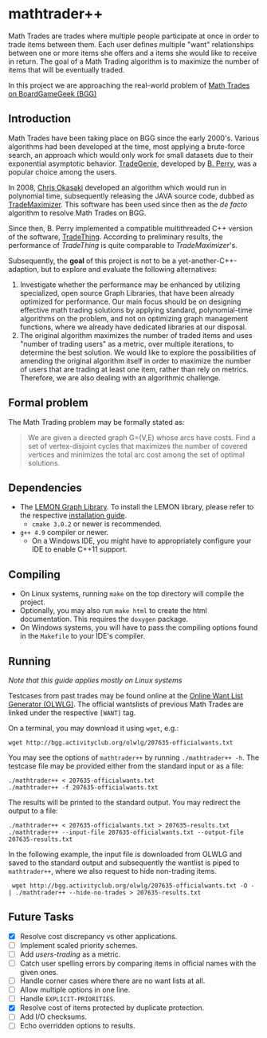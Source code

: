 # mathtrader++

Math Trades are trades where multiple people participate at once
in order to trade items between them.
Each user defines multiple "want" relationships between
one or more items she offers and a items she would like to receive in return.
The goal of a Math Trading algorithm
is to maximize the number of items that will be eventually traded.

In this project we are approaching the real-world problem of
[Math Trades on BoardGameGeek (BGG)](https://www.boardgamegeek.com/wiki/page/Math_Trades)

## Introduction

Math Trades have been taking place on BGG since the early 2000's.
Various algorithms had been developed at the time,
most applying a brute-force search,
an approach which would only work for small datasets
due to their exponential asymptotic behavior.
[TradeGenie](https://www.boardgamegeek.com/wiki/page/TradeGenie),
developed by [B. Perry](https://www.boardgamegeek.com/user/Kayvon),
was a popular choice among the users.

In 2008, [Chris Okasaki](https://www.boardgamegeek.com/user/cokasaki)
developed an algorithm which would run in polynomial time,
subsequently releasing the JAVA source code, dubbed as
[TradeMaximizer](https://www.boardgamegeek.com/wiki/page/TradeMaximizer).
This software has been used since then as the _de facto_ algorithm
to resolve Math Trades on BGG.

Since then, B. Perry
implemented a compatible multithreaded C++ version of the software,
[TradeThing](https://sourceforge.net/projects/tradething/files/).
According to preliminary results,
the performance of _TradeThing_ is quite comparable to _TradeMaximizer_'s.

Subsequently, the **goal** of this project is not to be a yet-another-C++-adaption,
but to explore and evaluate the following alternatives:

1. Investigate whether the performance may be enhanced by utilizing
specialized, open source Graph Libraries,
that have been already optimized for performance.
Our main focus should be on designing effective math trading solutions
by applying standard, polynomial-time algorithms on the problem,
and not on optimizing graph management functions,
where we already have dedicated libraries at our disposal.
2. The original algorithm maximizes the number of traded items
and uses "number of trading users" as a metric, over multiple iterations,
to determine the best solution.
We would like to explore the possibilities of amending the original algorithm
itself in order to maximize the number of users that are trading at least one item,
rather than rely on metrics.
Therefore, we are also dealing with an algorithmic challenge.

## Formal problem

The Math Trading problem may be formally stated as:

> We are given a directed graph G=(V,E) whose arcs have costs.
> Find a set of vertex-disjoint cycles that maximizes
> the number of covered vertices
> and minimizes the total arc cost among the
> set of optimal solutions.


## Dependencies

* The [LEMON Graph Library](http://lemon.cs.elte.hu/trac/lemon). To
install the LEMON library, please refer to the respective
[installation guide](http://lemon.cs.elte.hu/trac/lemon/wiki/InstallGuide).
  * ``cmake 3.0.2`` or newer is recommended.
* ``g++ 4.9`` compiler or newer.
  * On a Windows IDE, you might have to appropriately configure your IDE to enable C++11 support.

## Compiling

* On Linux systems, running `make` on the top directory will compile the project.
* Optionally, you may also run `make html` to create the html documentation.
This requires the `doxygen` package.
* On Windows systems, you will have to pass the compiling options
found in the `Makefile` to your IDE's compiler.

## Running

_Note that this guide applies mostly on Linux systems_

Testcases from past trades may be found online
at the [Online Want List Generator (OLWLG)](http://bgg.activityclub.org/olwlg/).
The official wantslists of previous Math Trades are linked
under the respective `[WANT]` tag.

On a terminal, you may download it using `wget`, e.g.:

    wget http://bgg.activityclub.org/olwlg/207635-officialwants.txt

You may see the options of `mathtrader++` by running `./mathtrader++ -h`.
The testcase file may be provided either from the standard input
or as a file:

    ./mathtrader++ < 207635-officialwants.txt
    ./mathtrader++ -f 207635-officialwants.txt

The results will be printed to the standard output.
You may redirect the output to a file:

    ./mathtrader++ < 207635-officialwants.txt > 207635-results.txt
    ./mathtrader++ --input-file 207635-officialwants.txt --output-file 207635-results.txt

In the following example,
the input file is downloaded from OLWLG and saved to the standard output
and subsequently the wantlist is piped to `mathtrader++`, where we also request to hide non-trading items.

     wget http://bgg.activityclub.org/olwlg/207635-officialwants.txt -O - | ./mathtrader++ --hide-no-trades > 207635-results.txt

## Future Tasks

- [x] Resolve cost discrepancy vs other applications.
- [ ] Implement scaled priority schemes.
- [ ] Add _users-trading_ as a metric.
- [ ] Catch user spelling errors by comparing items in official names with the given ones.
- [ ] Handle corner cases where there are no want lists at all.
- [ ] Allow multiple options in one line.
- [ ] Handle ``EXPLICIT-PRIORITIES``.
- [x] Resolve cost of items protected by duplicate protection.
- [ ] Add I/O checksums.
- [ ] Echo overridden options to results.
